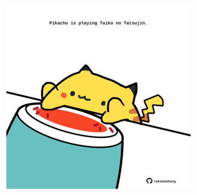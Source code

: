<!-- built at 18/09/2022, 19:01:03 UTC -->
<p align="center">
  <img width="500" height="500" src="./ReadmeImage.svg">
</p>
